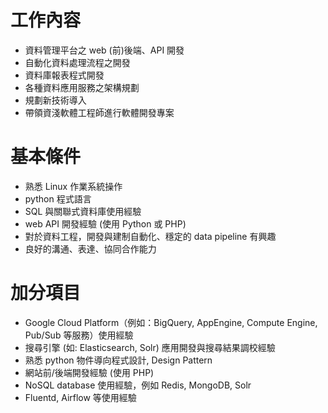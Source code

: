 # 工作內容

* 資料管理平台之 web (前)後端、API 開發
* 自動化資料處理流程之開發 
* 資料庫報表程式開發
* 各種資料應用服務之架構規劃
* 規劃新技術導入 
* 帶領資淺軟體工程師進行軟體開發專案

# 基本條件
 
* 熟悉 Linux 作業系統操作
* python 程式語言
* SQL 與關聯式資料庫使用經驗
* web API 開發經驗 (使用 Python 或 PHP) 
* 對於資料工程，開發與建制自動化、穩定的 data pipeline 有興趣
* 良好的溝通、表達、協同合作能力

# 加分項目

* Google Cloud Platform（例如：BigQuery, AppEngine, Compute Engine, Pub/Sub 等服務）使用經驗
* 搜尋引擎 (如: Elasticsearch, Solr) 應用開發與搜尋結果調校經驗
* 熟悉 python 物件導向程式設計, Design Pattern
* 網站前/後端開發經驗 (使用 PHP)
* NoSQL database 使用經驗，例如 Redis, MongoDB, Solr
* Fluentd, Airflow 等使用經驗
